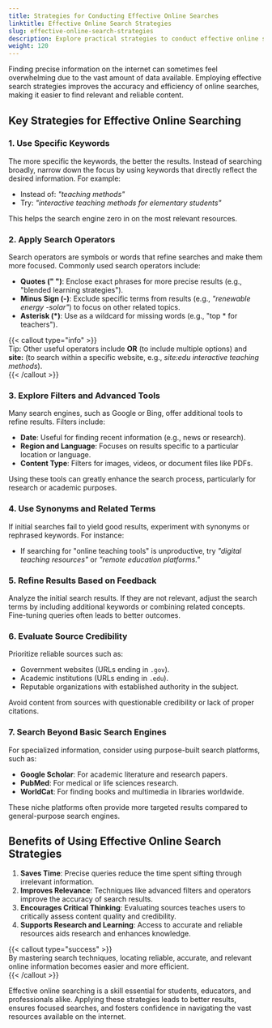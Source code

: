```yaml
---
title: Strategies for Conducting Effective Online Searches
linktitle: Effective Online Search Strategies
slug: effective-online-search-strategies
description: Explore practical strategies to conduct effective online searches and find accurate, relevant information quickly.
weight: 120
---
```


Finding precise information on the internet can sometimes feel overwhelming due to the vast amount of data available. Employing effective search strategies improves the accuracy and efficiency of online searches, making it easier to find relevant and reliable content.

## Key Strategies for Effective Online Searching

### 1. **Use Specific Keywords**

The more specific the keywords, the better the results. Instead of searching broadly, narrow down the focus by using keywords that directly reflect the desired information. For example:

- Instead of: _"teaching methods"_
- Try: _"interactive teaching methods for elementary students"_

This helps the search engine zero in on the most relevant resources.

### 2. **Apply Search Operators**

Search operators are symbols or words that refine searches and make them more focused. Commonly used search operators include:

- **Quotes (" ")**: Enclose exact phrases for more precise results (e.g., "blended learning strategies").
- **Minus Sign (-)**: Exclude specific terms from results (e.g., _"renewable energy -solar"_) to focus on other related topics.
- **Asterisk (\*)**: Use as a wildcard for missing words (e.g., "top \* for teachers").

{{< callout type="info" >}}  
Tip: Other useful operators include **OR** (to include multiple options) and **site:** (to search within a specific website, e.g., _site:edu interactive teaching methods_).  
{{< /callout >}}

### 3. **Explore Filters and Advanced Tools**

Many search engines, such as Google or Bing, offer additional tools to refine results. Filters include:

- **Date**: Useful for finding recent information (e.g., news or research).
- **Region and Language**: Focuses on results specific to a particular location or language.
- **Content Type**: Filters for images, videos, or document files like PDFs.

Using these tools can greatly enhance the search process, particularly for research or academic purposes.

### 4. **Use Synonyms and Related Terms**

If initial searches fail to yield good results, experiment with synonyms or rephrased keywords. For instance:

- If searching for "online teaching tools" is unproductive, try _"digital teaching resources"_ or _"remote education platforms."_

### 5. **Refine Results Based on Feedback**

Analyze the initial search results. If they are not relevant, adjust the search terms by including additional keywords or combining related concepts. Fine-tuning queries often leads to better outcomes.

### 6. **Evaluate Source Credibility**

Prioritize reliable sources such as:

- Government websites (URLs ending in `.gov`).
- Academic institutions (URLs ending in `.edu`).
- Reputable organizations with established authority in the subject.

Avoid content from sources with questionable credibility or lack of proper citations.

### 7. **Search Beyond Basic Search Engines**

For specialized information, consider using purpose-built search platforms, such as:

- **Google Scholar**: For academic literature and research papers.
- **PubMed**: For medical or life sciences research.
- **WorldCat**: For finding books and multimedia in libraries worldwide.

These niche platforms often provide more targeted results compared to general-purpose search engines.

## Benefits of Using Effective Online Search Strategies

1. **Saves Time**: Precise queries reduce the time spent sifting through irrelevant information.
2. **Improves Relevance**: Techniques like advanced filters and operators improve the accuracy of search results.
3. **Encourages Critical Thinking**: Evaluating sources teaches users to critically assess content quality and credibility.
4. **Supports Research and Learning**: Access to accurate and reliable resources aids research and enhances knowledge.

{{< callout type="success" >}}  
By mastering search techniques, locating reliable, accurate, and relevant online information becomes easier and more efficient.  
{{< /callout >}}

Effective online searching is a skill essential for students, educators, and professionals alike. Applying these strategies leads to better results, ensures focused searches, and fosters confidence in navigating the vast resources available on the internet.
